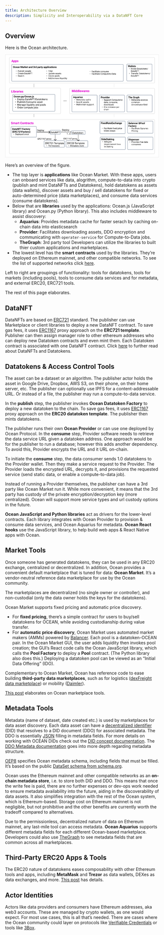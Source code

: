 ```yaml
---
title: Architecture Overview
description: Simplicity and Interoperability via a DataNFT Core
---
```


## Overview

Here is the Ocean architecture.

![Ocean Protocol tools architecture](images/architecture.png)

Here’s an overview of the figure.

- The top layer is **applications** like Ocean Market. With these apps, users can onboard services like data, alogrithm, compute-to-data into crypto (publish and mint DataNFTs and Datatokens), hold datatokens as assets (data wallets), discover assets and buy / sell datatokens for fixed or auto-determined price (data marketplaces), and consume data services (consume datatokens).
- Below that are **libraries** used by the applications: Ocean.js (JavaScript library) and Ocean.py (Python library). This also includes middleware to assist discovery:
    - **Aquarius**: Provides metadata cache for faster serach by caching on-chain data into elasticsearch
    - **Provider**: Facilitates downloading assets, DDO encryption and communicating with `operater-service` for Compute-to-Data jobs.
    - **TheGraph**: 3rd party tool
Developers can utilize the libraries to built thier custom applications and marketplaces.
- The lowest level has the **smart contracts** used by the libraries. They’re deployed on Ethereum mainnet, and other compatible networks. To see the list of supported networks click [here](/concepts/networks/).

Left to right are groupings of functionality: tools for datatokens, tools for markets (including pools), tools to consume data services and for metadata, and external ERC20, ERC721 tools.

The rest of this page elaborates.

## DataNFT

DataNFTs are based on [ERC721](https://eips.ethereum.org/EIPS/eip-721) standard. The publisher can use Marketplace or client libraries to deploy a new DataNFT contract. To save gas fees, it uses [ERC1167](https://eips.ethereum.org/EIPS/eip-1167) proxy approach on the **ERC721 template**. Publisher can then assign manager role to other ethereum addresses who can deploy new Datatoken contracts and even mint them. Each Datatoken contract is associated with one DataNFT contract.
Click [here](/concepts/data-nft/) to further read about DataNFTs and Datatokens.


## Datatokens & Access Control Tools

The asset can be a dataset or an algorithm. The publisher actor holds the asset in Google Drive, Dropbox, AWS S3, on their phone, on their home server, etc.  The publisher can optionally use IPFS for a content-addressable URL. Or instead of a file, the publisher may run a compute-to-data service.

In the **publish** step, the publisher invokes **Ocean Datatoken Factory** to deploy a new datatoken to the chain. To save gas fees, it uses [ERC1167](https://eips.ethereum.org/EIPS/eip-1167) proxy approach on the **ERC20 datatoken template**. The publisher then mints datatokens.

The publisher runs their own **Ocean Provider** or can use one deployed by Ocean Protocol. In the **consume** step, Provider software needs to retrieve the data service URL given a datatoken address. One approach would be for the publisher to run a database; however this adds another dependency. To avoid this, Provider encrypts the URL and it URL on-chain.

To initiate the **consume** step, the data consumer sends 1.0 datatokens to the Provider wallet. Then they make a service request to the Provider. The Provider loads the encrypted URL, decrypts it, and provisions the requested service (send static data, or enable a compute-to-data job).

Instead of running a Provider themselves, the publisher can have a 3rd party like Ocean Market run it. While more convenient, it means that the 3rd party has custody of the private encryption/decryption key (more centralized). Ocean will support more service types and url custody options in the future.

**Ocean JavaScript and Python libraries** act as drivers for the lower-level contracts. Each library integrates with Ocean Provider to provision & consume data services, and Ocean Aquarius for metadata. **Ocean React hooks** use the JavaScript library, to help build web apps & React Native apps with Ocean.

<repo name="provider"></repo>
<repo name="ocean.js"></repo>
<repo name="ocean.py"></repo>

## Market Tools

Once someone has generated datatokens, they can be used in any ERC20 exchange, centralized or decentralized. In addition, Ocean provides a convenient default marketplace that is tuned for data: **Ocean Market**. It’s a vendor-neutral reference data marketplace for use by the Ocean community.

The marketplaces are decentralized (no single owner or controller), and non-custodial (only the data owner holds the keys for the datatokens).

Ocean Market supports fixed pricing and automatic price discovery.

- For **fixed pricing**, there’s a simple contract for users to buy/sell datatokens for OCEAN, while avoiding custodianship during value transfer.
- For **automatic price discovery**, Ocean Market uses automated market makers (AMMs) powered by [Balancer](https://www.balancer.finance). Each pool is a datatoken-OCEAN pair. In the Ocean Market GUI, the user adds liquidity then invokes pool creation; the GUI’s React code calls the Ocean JavaScript library, which calls the **Pool Factory** to deploy a **Pool** contract. (The Python library also does this.) Deploying a datatoken pool can be viewed as an “Initial Data Offering” (IDO).

Complementary to Ocean Market, Ocean has reference code to ease building **third-party data marketplaces**, such as for logistics ([dexFreight data marketplace](https://blog.oceanprotocol.com/dexfreight-ocean-protocol-partner-to-enable-transportation-logistics-companies-to-monetize-data-7aa839195ac)) or mobility ([Daimler](https://blog.oceanprotocol.com/ocean-protocol-delivers-proof-of-concept-for-daimler-ag-in-collaboration-with-daimler-south-east-564aa7d959ca)).

[This post](https://blog.oceanprotocol.com/ocean-market-an-open-source-community-marketplace-for-data-4b99bedacdc3) elaborates on Ocean marketplace tools.

<repo name="market"></repo>

## Metadata Tools

Metadata (name of dataset, date created etc.) is used by marketplaces for data asset discovery. Each data asset can have a [decentralized identifier](https://w3c-ccg.github.io/did-spec/) (DID) that resolves to a DID document (DDO) for associated metadata. The DDO is essentially [JSON](https://www.json.org/) filling in metadata fields. For more details on working with OCEAN DIDs check out the [DID concept documentation](https://docs.oceanprotocol.com/concepts/did-ddo/).
The [DDO Metadata documentation](https://docs.oceanprotocol.com/concepts/ddo-metadata/) goes into more depth regarding metadata structure.

[OEP8](/concepts/did-ddo/) specifies Ocean metadata schema, including fields that must be filled. It’s based on the public [DataSet schema from schema.org](https://schema.org/Dataset).

Ocean uses the Ethereum mainnet and other compatible networks as an **on-chain metadata store**, i.e. to store both DID and DDO. This means that once the write fee is paid, there are no further expenses or dev-ops work needed to ensure metadata availability into the future, aiding in the discoverability of data assets. It also simplifies integration with the rest of the Ocean system, which is Ethereum-based. Storage cost on Ethereum mainnet is not negligible, but not prohibitive and the other benefits are currently worth the tradeoff compared to alternatives.

Due to the permissionless, decentralized nature of data on Ethereum mainnet, any last-mile tool can access metadata. **Ocean Aquarius** supports different metadata fields for each different Ocean-based marketplace. Developers could also use [TheGraph](https://www.thegraph.com) to see metadata fields that are common across all marketplaces.

<repo name="aquarius"></repo>

## Third-Party ERC20 Apps & Tools

The ERC20 nature of datatokens eases composability with other Ethereum tools and apps, including **MetaMask** and **Trezor** as data wallets, DEXes as data exchanges, and more. [This post](https://blog.oceanprotocol.com/ocean-datatokens-from-money-legos-to-data-legos-4f867cec1837) has details.

## Actor Identities

Actors like data providers and consumers have Ethereum addresses, aka web3 accounts. These are managed by crypto wallets, as one would expect. For most use cases, this is all that’s needed. There are cases where the Ocean community could layer on protocols like [Verifiable Credentials](https://www.w3.org/TR/vc-data-model/) or tools like [3Box](https://3box.io/).
